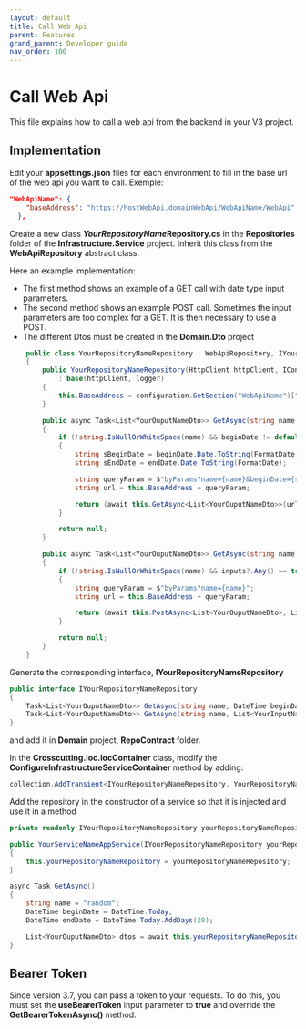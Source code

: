 ```yaml
---
layout: default
title: Call Web Api
parent: Features
grand_parent: Developer guide
nav_order: 100
---
```


# Call Web Api

This file explains how to call a web api from the backend in your V3 project.

## Implementation

Edit your **appsettings.json** files for each environment to fill in the base url of the web api you want to call.
Exemple:

```json
"WebApiName": {
    "baseAddress": "https://hostWebApi.domainWebApi/WebApiName/WebApi"
  },
```

Create a new class ***YourRepositoryName*****Repository.cs** in the **Repositories** folder of the **Infrastructure.Service** project.
Inherit this class from the **WebApiRepository** abstract class.

Here an example implementation:

- The first method shows an example of a GET call with date type input parameters.
- The second method shows an example POST call. Sometimes the input parameters are too complex for a GET. It is then necessary to use a POST.
- The different Dtos must be created in the **Domain.Dto** project

```csharp
    public class YourRepositoryNameRepository : WebApiRepository, IYourRepositoryNameRepository
    {
        public YourRepositoryNameRepository(HttpClient httpClient, IConfiguration configuration, ILogger<YourRepositoryNameRepository> logger)
            : base(httpClient, logger)
        {
            this.BaseAddress = configuration.GetSection("WebApiName")["baseAddress"];
        }

        public async Task<List<YourOuputNameDto>> GetAsync(string name, DateTime beginDate, DateTime endDate)
        {
            if (!string.IsNullOrWhiteSpace(name) && beginDate != default(DateTime) && endDate != default(DateTime))
            {
                string sBeginDate = beginDate.Date.ToString(FormatDate);
                string sEndDate = endDate.Date.ToString(FormatDate);

                string queryParam = $"byParams?name={name}&beginDate={sBeginDate}&endDate={sEndDate}";
                string url = this.BaseAddress + queryParam;

                return (await this.GetAsync<List<YourOuputNameDto>>(url)).Result;
            }

            return null;
        }

        public async Task<List<YourOuputNameDto>> GetAsync(string name, List<YourInputNameDto> inputs)
        {
            if (!string.IsNullOrWhiteSpace(name) && inputs?.Any() == true)
            {
                string queryParam = $"byParams?name={name}";
                string url = this.BaseAddress + queryParam;

                return (await this.PostAsync<List<YourOuputNameDto>, List<YourInputNameDto>>(url, inputs)).Result;
            }

            return null;
        }
    }
```

Generate the corresponding interface, **IYourRepositoryNameRepository**

```csharp
public interface IYourRepositoryNameRepository
{
    Task<List<YourOuputNameDto>> GetAsync(string name, DateTime beginDate, DateTime endDate);
    Task<List<YourOuputNameDto>> GetAsync(string name, List<YourInputNameDto> inputs);
}
```

and add it in **Domain** project, **RepoContract** folder.

In the **Crosscutting.Ioc.IocContainer** class, modify the **ConfigureInfrastructureServiceContainer** method by adding:

```csharp
collection.AddTransient<IYourRepositoryNameRepository, YourRepositoryNameRepository>();
```

Add the repository in the constructor of a service so that it is injected and use it in a method

```csharp
private readonly IYourRepositoryNameRepository yourRepositoryNameRepository;

public YourServiceNameAppService(IYourRepositoryNameRepository yourRepositoryNameRepository)
{
    this.yourRepositoryNameRepository = yourRepositoryNameRepository;
}

async Task GetAsync()
{
    string name = "random";
    DateTime beginDate = DateTime.Today;
    DateTime endDate = DateTime.Today.AddDays(20);

    List<YourOuputNameDto> dtos = await this.yourRepositoryNameRepository.GetAsync(name, beginDate, endDate);
}
```

## Bearer Token

Since version 3.7, you can pass a token to your requests. To do this, you must set the **useBearerToken** input parameter to **true** and override the **GetBearerTokenAsync()** method.
